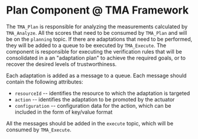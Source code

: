 # Plan Component @ TMA Framework

The `TMA_Plan` is responsible for analyzing the measurements calculated by `TMA_Analyze`. All the scores that need to be consumed by `TMA_Plan` and will be on the `planning` topic. If there are adaptations that need to be performed, they will be added to a queue to be executed by `TMA_Execute`. The component is responsible for executing the verification rules that will be consolidated in a an "adaptation plan" to achieve the required goals, or to recover the desired levels of trustworthiness.

Each adaptation is added as a message to a queue. Each message should contain the following attributes:

* `resourceId` -- identifies the resource to which the adaptation is targeted
* `action` -- identifies the adaptation to be promoted by the actuator
* `configuration` -- configuration data for the action, which can be included in the form of key/value format

All the messages should be added in the `execute` topic, which will be consumed by `TMA_Execute`.